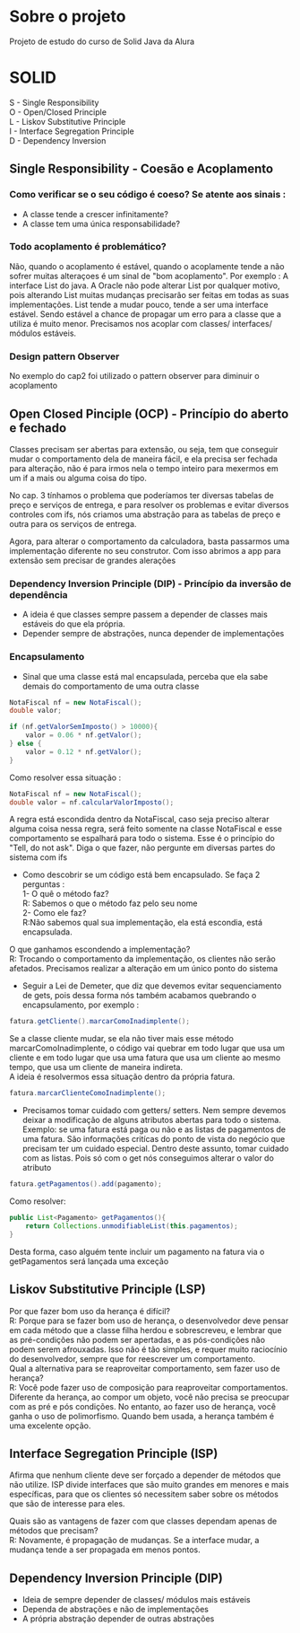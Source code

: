 # Sobre o projeto
Projeto de estudo do curso de Solid Java da Alura

# SOLID
S - Single Responsibility <br>
O - Open/Closed Principle <br>
L - Liskov Substitutive Principle <br>
I - Interface Segregation Principle<br>
D - Dependency Inversion <br>

## Single Responsibility - Coesão e Acoplamento
### Como verificar se o seu código é coeso? Se atente aos sinais :
- A classe tende a crescer infinitamente? <br>
- A classe tem uma única responsabilidade? <br>

### Todo acoplamento é problemático?
Não, quando o acoplamento é estável, quando o acoplamente tende a não sofrer muitas alteraçoes é um sinal de "bom acoplamento".
Por exemplo : A interface List do java. A Oracle não pode alterar List por qualquer motivo, pois alterando List muitas mudanças precisarão ser feitas em todas as suas implementações. List tende a mudar pouco, tende a ser uma interface estável. Sendo estável a chance de propagar um erro para a classe que a utiliza é muito menor. Precisamos nos acoplar com classes/ interfaces/ módulos estáveis. 

### Design pattern Observer
No exemplo do cap2 foi utilizado o pattern observer para diminuir o acoplamento

## Open Closed Pinciple (OCP) - Princípio do aberto e fechado
Classes precisam ser abertas para extensão, ou seja, tem que conseguir mudar o comportamento dela de maneira fácil, e ela precisa ser fechada para alteração, não é para irmos nela o tempo inteiro para mexermos em um if a mais ou alguma coisa do tipo. 

No cap. 3 tínhamos o problema que poderíamos ter diversas tabelas de preço 
e serviços de entrega, e para resolver os problemas e evitar diversos controles com ifs,
nós criamos uma abstração para as tabelas de preço e outra para os serviços de entrega.<br>

Agora, para alterar o comportamento da calculadora, basta passarmos uma implementação diferente no seu construtor. Com isso abrimos a app para extensão sem precisar de grandes alerações

### Dependency Inversion Principle (DIP) - Princípio da inversão de dependência
- A ideia é que classes sempre passem a depender de classes mais estáveis do que ela própria.
- Depender sempre de abstrações, nunca depender de implementações

### Encapsulamento 
- Sinal que uma classe está mal encapsulada, perceba que ela sabe demais do comportamento de uma outra classe
```java
NotaFiscal nf = new NotaFiscal();
double valor;

if (nf.getValorSemImposto() > 10000){
    valor = 0.06 * nf.getValor();
} else {
    valor = 0.12 * nf.getValor();
}
```
Como resolver essa situação : 
```java
NotaFiscal nf = new NotaFiscal();
double valor = nf.calcularValorImposto();
```
A regra está escondida dentro da NotaFiscal, caso seja preciso alterar alguma coisa nessa regra, será feito somente na classe NotaFiscal e esse comportamento se espalhará para todo o sistema. 
Esse é o princípio do "Tell, do not ask". Diga o que fazer, não pergunte em diversas partes do sistema com ifs

- Como descobrir se um código está bem encapsulado. Se faça 2 perguntas : 
<br>1- O quê o método faz?<br> R: Sabemos o que o método faz pelo seu nome
<br>2- Como ele faz?<br> R:Não sabemos qual sua implementação, ela está escondia, está encapsulada.<br>

O que ganhamos escondendo a implementação?<br>
R: Trocando o comportamento da implementação, os clientes não serão afetados. Precisamos realizar a alteração em um único ponto do sistema

- Seguir a Lei de Demeter, que diz que devemos evitar sequenciamento de gets, pois dessa forma nós também acabamos quebrando o encapsulamento, por exemplo :
```java
fatura.getCliente().marcarComoInadimplente();
```
Se a classe cliente mudar, se ela não tiver mais esse método marcarComoInadimplente, o código vai quebrar em todo lugar que usa um cliente e em todo lugar que usa uma fatura que usa um cliente ao mesmo tempo, que usa um cliente de maneira indireta.
<br>
A ideia é resolvermos essa situação dentro da própria fatura. 
```java
fatura.marcarClienteComoInadimplente();
```
- Precisamos tomar cuidado com getters/ setters. Nem sempre devemos deixar a modificação de alguns atributos abertas para todo o sistema. Exemplo: se uma fatura está paga ou não e as listas de pagamentos de uma fatura. São informações critícas do ponto de vista do negócio que precisam ter um cuidado especial.
Dentro deste assunto, tomar cuidado com as listas. Pois só com o get nós conseguimos alterar o valor do atributo 
```java
fatura.getPagamentos().add(pagamento);
```

Como resolver: <br>
```java
public List<Pagamento> getPagamentos(){
    return Collections.unmodifiableList(this.pagamentos);
}
```
Desta forma, caso alguém tente incluir   um pagamento na fatura via o getPagamentos será lançada uma exceção

## Liskov Substitutive Principle (LSP)
Por que fazer bom uso da herança é difícil? <br>
R: Porque para se fazer bom uso de herança, o desenvolvedor deve pensar em cada método que a classe filha herdou e sobrescreveu, e lembrar que as pré-condições não podem ser apertadas, e as pós-condições não podem serem afrouxadas.
Isso não é tão simples, e requer muito raciocínio do desenvolvedor, sempre que for reescrever um comportamento.
<br>
Qual a alternativa para se reaproveitar comportamento, sem fazer uso de herança?<br>
R: Você pode fazer uso de composição para reaproveitar comportamentos. Diferente da herança, ao compor um objeto, você não precisa se preocupar com as pré e pós condições.
No entanto, ao fazer uso de herança, você ganha o uso de polimorfismo. Quando bem usada, a herança também é uma excelente opção. 

## Interface Segregation Principle (ISP)
Afirma que nenhum cliente deve ser forçado a depender de métodos que não utilize. ISP divide interfaces que são muito grandes em menores e mais específicas, para que os clientes só necessitem saber sobre os métodos que são de interesse para eles.

Quais são as vantagens de fazer com que classes dependam apenas de métodos que precisam?<br>
R: Novamente, é propagação de mudanças. Se a interface mudar, a mudança tende a ser propagada em menos pontos.

## Dependency Inversion Principle (DIP)
- Ideia de sempre depender de classes/ módulos mais estáveis
- Dependa de abstrações e não de implementações
- A própria abstração depender de outras abstrações


